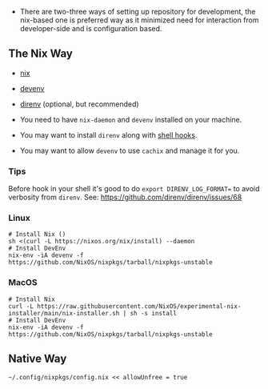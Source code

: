 - There are two-three ways of setting up repository for development, the nix-based one is preferred way as it minimized need for interaction from developer-side and is configuration based.

## The Nix Way

- [nix]()
- [devenv]()
- [direnv]() (optional, but recommended)

- You need to have `nix-daemon` and `devenv` installed on your machine.
- You may want to install `direnv` along with [shell hooks](https://direnv.net/docs/hook.html). 
- You may want to allow `devenv` to use `cachix` and manage it for you.

### Tips

Before hook in your shell it's good to do `export DIRENV_LOG_FORMAT=` to avoid verbosity from `direnv`. See: https://github.com/direnv/direnv/issues/68


### Linux

```
# Install Nix ()
sh <(curl -L https://nixos.org/nix/install) --daemon
# Install DevEnv
nix-env -iA devenv -f https://github.com/NixOS/nixpkgs/tarball/nixpkgs-unstable
```

### MacOS

```
# Install Nix
curl -L https://raw.githubusercontent.com/NixOS/experimental-nix-installer/main/nix-installer.sh | sh -s install
# Install DevEnv
nix-env -iA devenv -f https://github.com/NixOS/nixpkgs/tarball/nixpkgs-unstable
```


## Native Way


```
~/.config/nixpkgs/config.nix << allowUnfree = true
```
